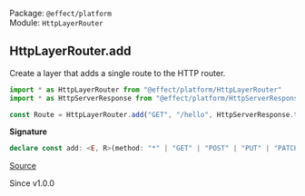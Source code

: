 Package: `@effect/platform`<br />
Module: `HttpLayerRouter`<br />

## HttpLayerRouter.add

Create a layer that adds a single route to the HTTP router.

```ts
import * as HttpLayerRouter from "@effect/platform/HttpLayerRouter"
import * as HttpServerResponse from "@effect/platform/HttpServerResponse"

const Route = HttpLayerRouter.add("GET", "/hello", HttpServerResponse.text("Hello, World!"))
```

**Signature**

```ts
declare const add: <E, R>(method: "*" | "GET" | "POST" | "PUT" | "PATCH" | "DELETE" | "OPTIONS", path: PathInput, handler: Effect.Effect<HttpServerResponse.HttpServerResponse, E, R> | ((request: HttpServerRequest.HttpServerRequest) => Effect.Effect<HttpServerResponse.HttpServerResponse, E, R>), options?: { readonly uninterruptible?: boolean | undefined; }) => Layer.Layer<never, never, HttpRouter | Type.From<"Requires", Exclude<R, Provided>> | Type.From<"Error", E>>
```

[Source](https://github.com/Effect-TS/effect/tree/main/packages/platform/src/HttpLayerRouter.ts#L301)

Since v1.0.0